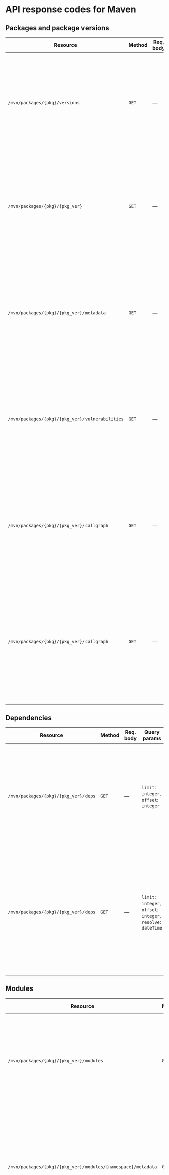 # API response codes for Maven

## Packages and package versions

| Resource | Method | Req. body | Query params | Response codes | Response body | Notes |
|-|-|-|-|-|-|-|
| `/mvn/packages/{pkg}/versions` | `GET` | — | `limit`: `integer`, `offset`: `integer` | <ul><li>`200`: Package versions returned</li><li>`400`: Invalid limit value</li><li>`400`: Invalid offset value</li><li>`404`: Package not found</li></ul> | `(package_versions:* ∪ callables:metadata)` | — |
| `/mvn/packages/{pkg}/{pkg_ver}` | `GET` | — | `limit`: `integer`, `offset`: `integer` | <ul><li>`200`: OK</li><li>`400`: Invalid limit value</li><li>`400`: Invalid offset value</li><li>`404`: Package not found</li><li>`404`: Package version not found</li></ul> | `package_versions:(* \ metadata)` | — |
| `/mvn/packages/{pkg}/{pkg_ver}/metadata` | `GET` | — | `limit`: `integer`, `offset`: `integer` | <ul><li>`200`: OK</li><li>`400`: Invalid limit value</li><li>`400`: Invalid offset value</li><li>`404`: Package not found</li><li>`404`: Package version not found</li></ul> | `package_versions:metadata` | — |
| `/mvn/packages/{pkg}/{pkg_ver}/vulnerabilities` | `GET` | — | `limit`: `integer`, `offset`: `integer` | <ul><li>`200`: OK</li><li>`400`: Invalid limit value</li><li>`400`: Invalid offset value</li><li>`404`: Package not found</li><li>`404`: Package version not found</li></ul> | `callables:metadata` | — |
| `/mvn/packages/{pkg}/{pkg_ver}/callgraph` | `GET` | — | `limit`: `integer`, `offset`: `integer` | <ul><li>`200`: OK</li><li>`400`: Invalid limit value</li><li>`400`: Invalid offset value</li><li>`404`: Package not found</li><li>`404`: Package version not found</li></ul> | `edges:(source_id, target_id)` | Could be retrieved directly from graph DB |
| `/mvn/packages/{pkg}/{pkg_ver}/callgraph` | `GET` | — | `limit`: `integer`, `offset`: `integer`, `resolve`: `dateTime`, `full`: `boolean` | <ul><li>`200`: OK</li><li>`400`: Invalid limit value</li><li>`400`: Invalid offset value</li><li>`400`: Invalid timestamp</li><li>`404`: Package not found</li><li>`404`: Package version not found</li></ul> | ? | Graph stichting is a WIP. Will be retrievable through a simple `mvn` call. |

## Dependencies

| Resource | Method | Req. body | Query params | Response codes | Response body | Notes |
|-|-|-|-|-|-|-|
| `/mvn/packages/{pkg}/{pkg_ver}/deps` | `GET` | — | `limit`: `integer`, `offset`: `integer` | <ul><li>`200`: OK</li><li>`400`: Invalid limit value</li><li>`400`: Invalid offset value</li><li>`404`: Package not found</li><li>`404`: Package version not found</li></ul> | `dependencies:*` | — |
| `/mvn/packages/{pkg}/{pkg_ver}/deps` | `GET` | — | `limit`: `integer`, `offset`: `integer`, `resolve`: `dateTime` | <ul><li>`200`: OK</li><li>`400`: Invalid limit value</li><li>`400`: Invalid offset value</li><li>`400`: Invalid timestamp</li><li>`404`: Package not found</li><li>`404`: Package version not found</li></ul> | ? | Depends on `/mvn/packages/{pkg}/{pkg_ver}/callgraph`. |

## Modules

| Resource | Method | Req. body | Query params | Response codes | Response body | Notes |
|-|-|-|-|-|-|-|
| `/mvn/packages/{pkg}/{pkg_ver}/modules` | `GET` | — | `limit`: `integer`, `offset`: `integer` | <ul><li>`200`: OK</li><li>`400`: Invalid limit value</li><li>`400`: Invalid offset value</li><li>`404`: Package not found</li><li>`404`: Package version not found</li></ul> | `modules:*` | — |
| `/mvn/packages/{pkg}/{pkg_ver}/modules/{namespace}/metadata` | `GET` | — | `limit`: `integer`, `offset`: `integer` | <ul><li>`200`: OK</li><li>`400`: Invalid limit value</li><li>`400`: Invalid offset value</li><li>`404`: Package not found</li><li>`404`: Package version not found</li><li>`404`: Module namespace not found</li></ul> | `modules:metadata` | — |
| `/mvn/packages/{pkg}/{pkg_ver}/modules/{namespace}/files` | `GET` | — | `limit`: `integer`, `offset`: `integer` | <ul><li>`200`: OK</li><li>`400`: Invalid limit value</li><li>`400`: Invalid offset value</li><li>`404`: Package not found</li><li>`404`: Package version not found</li><li>`404`: Module namespace not found</li></ul> | `files:*` | — |

## Binary Modules

| Resource | Method | Req. body | Query params | Response codes | Response body | Notes |
|-|-|-|-|-|-|-|
| `/mvn/packages/{pkg}/{pkg_ver}/binary-modules` | `GET` | — | `limit`: `integer`, `offset`: `integer` | <ul><li>`200`: OK</li><li>`400`: Invalid limit value</li><li>`400`: Invalid offset value</li><li>`404`: Package not found</li><li>`404`: Package version not found</li></ul> | `binary_modules:*` | — |
| `/mvn/packages/{pkg}/{pkg_ver}/binary-modules/{binary}/metadata` | `GET` | — | `limit`: `integer`, `offset`: `integer` | <ul><li>`200`: OK</li><li>`400`: Invalid limit value</li><li>`400`: Invalid offset value</li><li>`404`: Package not found</li><li>`404`: Package version not found</li><li>`404`: Binary name not found</li></ul> | `binary_modules:metadata` | — |
| `/mvn/packages/{pkg}/{pkg_ver}/binary-modules/{binary}/files` | `GET` | — | `limit`: `integer`, `offset`: `integer` | <ul><li>`200`: OK</li><li>`400`: Invalid limit value</li><li>`400`: Invalid offset value</li><li>`404`: Package not found</li><li>`404`: Package version not found</li><li>`404`: Binary name not found</li></ul> | `files:*` | — |

## Callables

Callable ID = module ID (package version) + FASTEN URI + other

| Resource | Method | Req. body | Query params | Response codes | Response body | Notes |
|-|-|-|-|-|-|-|
| `/mvn/packages/{pkg}/{pkg_ver}/callables` | `GET` | — | `limit`: `integer`, `offset`: `integer` | <ul><li>`200`: OK</li><li>`400`: Invalid limit value</li><li>`400`: Invalid offset value</li><li>`404`: Package not found</li><li>`404`: Package version not found</li></ul> | `callables:*` | Retrievably directly from graph DB, one-line query. |
| `/mvn/packages/{pkg}/{pkg_ver}/{fasten_uri}/vulnerabilities` | `GET` | — | `limit`: `integer`, `offset`: `integer` | <ul><li>`200`: OK</li><li>`400`: Invalid limit value</li><li>`400`: Invalid offset value</li><li>`404`: Package not found</li><li>`404`: Package version not found</li><li>`404`: FASTEN URI not found</li></ul> | `callables:metadata` | Vulnerabilities only. |
| `/mvn/packages/{pkg}/{pkg_ver}/{fasten_uri}/metadata` | `GET` | — | `limit`: `integer`, `offset`: `integer` | <ul><li>`200`: OK</li><li>`400`: Invalid limit value</li><li>`400`: Invalid offset value</li><li>`404`: Package not found</li><li>`404`: Package version not found</li><li>`404`: FASTEN URI not found</li></ul> | `callables:metadata` | All metadata. |
| `/mvn/packages/{pkg}/{pkg_ver}/{fasten_uri}/reach` | `GET` | — | `limit`: `integer`, `offset`: `integer` | <ul><li>`200`: OK</li><li>`400`: Invalid limit value</li><li>`400`: Invalid offset value</li><li>`404`: Package not found</li><li>`404`: Package version not found</li><li>`404`: FASTEN URI not found</li></ul> | `dependencies:dependency_id` | There should be a query for this already. |

## Edges

| Resource | Method | Req. body | Query params | Response codes | Response body | Notes |
|-|-|-|-|-|-|-|
| `/mvn/packages/{pkg}/{pkg_ver}/edges` | `GET` | — | `limit`: `integer`, `offset`: `integer` | <ul><li>`200`: OK</li><li>`400`: Invalid limit value</li><li>`400`: Invalid offset value</li><li>`404`: Package not found</li><li>`404`: Package version not found</li></ul> | `edges:*` | Edge IDs not stored in graph DB, hence SQL query is needed. |

## Files

| Resource | Method | Req. body | Query params | Response codes | Response body | Notes |
|-|-|-|-|-|-|-|
| `/mvn/packages/{pkg}/{pkg_ver}/files` | `GET` | — | `limit`: `integer`, `offset`: `integer` | <ul><li>`200`: OK</li><li>`400`: Invalid limit value</li><li>`400`: Invalid offset value</li><li>`404`: Package not found</li><li>`404`: Package version not found</li></ul> | `files:*` | — |
